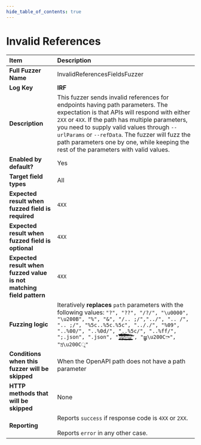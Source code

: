 ```yaml
--- 
hide_table_of_contents: true
---
```


# Invalid References

| Item                                                                | Description                                                                                                                                                                                                                                                                                                                                                                                                                                                                                                                                                                                                                                                                                                                                                                                                                                                                                                                                                                                    |
|:--------------------------------------------------------------------|:-----------------------------------------------------------------------------------------------------------------------------------------------------------------------------------------------------------------------------------------------------------------------------------------------------------------------------------------------------------------------------------------------------------------------------------------------------------------------------------------------------------------------------------------------------------------------------------------------------------------------------------------------------------------------------------------------------------------------------------------------------------------------------------------------------------------------------------------------------------------------------------------------------------------------------------------------------------------------------------------------|
| **Full Fuzzer Name**                                                | InvalidReferencesFieldsFuzzer                                                                                                                                                                                                                                                                                                                                                                                                                                                                                                                                                                                                                                                                                                                                                                                                                                                                                                                                                                  |
| **Log Key**                                                         | **IRF**                                                                                                                                                                                                                                                                                                                                                                                                                                                                                                                                                                                                                                                                                                                                                                                                                                                                                                                                                                                        |
| **Description**                                                     | This fuzzer sends invalid references for endpoints having path parameters. The expectation is that APIs will respond with either `2XX` or `4XX`. If the path has multiple parameters, you need to supply valid values through `--urlParams` or `--refData`. The fuzzer will fuzz the path parameters one by one, while keeping the rest of the parameters with valid values.                                                                                                                                                                                                                                                                                                                                                                                                                                                                                                                                                                                                                   |
| **Enabled by default?**                                             | Yes                                                                                                                                                                                                                                                                                                                                                                                                                                                                                                                                                                                                                                                                                                                                                                                                                                                                                                                                                                                            |
| **Target field types**                                              | All                                                                                                                                                                                                                                                                                                                                                                                                                                                                                                                                                                                                                                                                                                                                                                                                                                                                                                                                                                                            |
| **Expected result when fuzzed field is required**                   | `4XX`                                                                                                                                                                                                                                                                                                                                                                                                                                                                                                                                                                                                                                                                                                                                                                                                                                                                                                                                                                                          |
| **Expected result when fuzzed field is optional**                   | `4XX`                                                                                                                                                                                                                                                                                                                                                                                                                                                                                                                                                                                                                                                                                                                                                                                                                                                                                                                                                                                          |
| **Expected result when fuzzed value is not matching field pattern** | `4XX`                                                                                                                                                                                                                                                                                                                                                                                                                                                                                                                                                                                                                                                                                                                                                                                                                                                                                                                                                                                          |
| **Fuzzing logic**                                                   | Iteratively **replaces** `path` parameters with the following values: `"?", "??", "/?/", "\u0000", "\u200B", "%", "&", "/.. ;/","../", ".. /", ".. ;/", "%5c..%5c.%5c", ".././", "%09", "..%00/", "..%0d/", "..%5c/", "..%ff/", ";.json", ".json", " ̵̡̡̢̡̨̨̢͚̬̱̤̰̗͉͚̖͙͎͔͔̺̳͕̫̬͚̹͖̬̭̖̪̗͕̜̣̥̣̼͍͉̖͍̪͈̖͚̙͛͒͂̎̊̿̀̅̈͌͋̃̾̈̾̇͛͌͘͜͜͠͝ͅͅͅ ̷͕̗̇͛̅̀̑̇̈͗͌͛̐̀͆̐̊̅̋̈́̂̈́̈́͑̓͂͂̌̈́̽͌͐̐͂͐̈́̍̂͗̂͘͠͝͝͝ͅ ̷̨̢̧̢̡̨̛͕̯̭̹͖̮̘̤̩̥̟̖͈̯̠̖͈̜͈̥̫͔̘̭͉͎͇̤̦̯͙̹̠̼̮͕̲̖̟̲̦̣͇̳͖̳̭͇͓̭͌̓̀̅̋̋̀̈́̎̄͛̾̊͐̎̉̏͊͐̑͊͒̐̔̏̔̋̑̌͆̏̀̉͆̆́̓̆̉̀̒̆̆̉̀̂̎̈̔͗̔̕̕͘̕̚̚̕͘͜͝͝͝͝͝͠ͅ ̷̧̡̥͈͓͙͈̫͙͎͈̻̔̊̎̏̑̒̐̐̆̉̍͠͝͝ ̴̡̛̛͓͎͇̘͈͇̱̟̠̳͇̬̺̲̭̪̬̼̝̠̙̹̩̱̪͔͉͎̱͚͍̬͈̤͈͙͖̝̲̦̞̺̟̟̺͇̳͈̠̘̺̪̱̮̉̀̍̏̐̃̅̐̊̾͆̐͋͊̿̉̆̾͊̀͊͒͌̀͛̎́́͂̐͂̎͛̆͜͜͜͠ͅ ̶̧̧͖̻̥̝̺̼̙̫̩̹̣̲̩̲͍̺̘͕̤͉̹̥͉̮̮̟̘̥̺̯̗̠͈̬͚̦̦͚̫̫̦̉́̾̀̅͋̋̇̕̕͜͜͝ͅͅ ̶̧̛̛̝̟̤̬̙͔̻͙͚̹̣̳̳͔̥̘̠̗̦̠͚͎̖̮̳̗̥̫͚̯̬̩̎́̽͒̋̓̀͂̈́̓́̎͐͊͒̎͒͌̿̿̔͐̈́͑̊̄̓̎͐̓̓̍͘̕̚̚͜͜ ̶̢̡̡̨̡̡̘̫̫̠̟̻̳̻͈̲̖͚͇̼̩̥̥͎̥̯͚̞̘̼̞͍̮̗͈̱͚͙̠͔̞̮̱̭͍͍̪̲̜͓͍̣̯̲̠̲̤̅͊̑̇̆́̈́̓̿̄̐̓̐͐́͛̆͜͝͝͝͠ͅ ̶̧̡̨̧̡̧̥̥̱̪͇̞̭͙͚͔̜̠͓͈̞͈̣̹̝̩̦̟̻̰͙̯̼̜̞̮̬̝͚̺̟͎̻̱̙̦̜̭̲̰͎̳̣̈͜͜͜ͅ ̸̹̟̯̝͚̪̼͓͕͕̹͖̣̠͓̫͇͚͔̼̊́͑̊̊̅͗͠ͅ", "జ్ఞ\u200Cా", "স্র\u200Cু"` |
| **Conditions when this fuzzer will be skipped**                     | When the OpenAPI path does not have a path parameter                                                                                                                                                                                                                                                                                                                                                                                                                                                                                                                                                                                                                                                                                                                                                                                                                                                                                                                                           |
| **HTTP methods that will be skipped**                               | None                                                                                                                                                                                                                                                                                                                                                                                                                                                                                                                                                                                                                                                                                                                                                                                                                                                                                                                                                                                           |
| **Reporting**                                                       | Reports `success` if response code is `4XX` or `2XX`. <br/><br/> Reports `error` in any other case.                                                                                                                                                                                                                                                                                                                                                                                                                                                                                                                                                                                                                                                                                                                                                                                                                                                                                            | 
